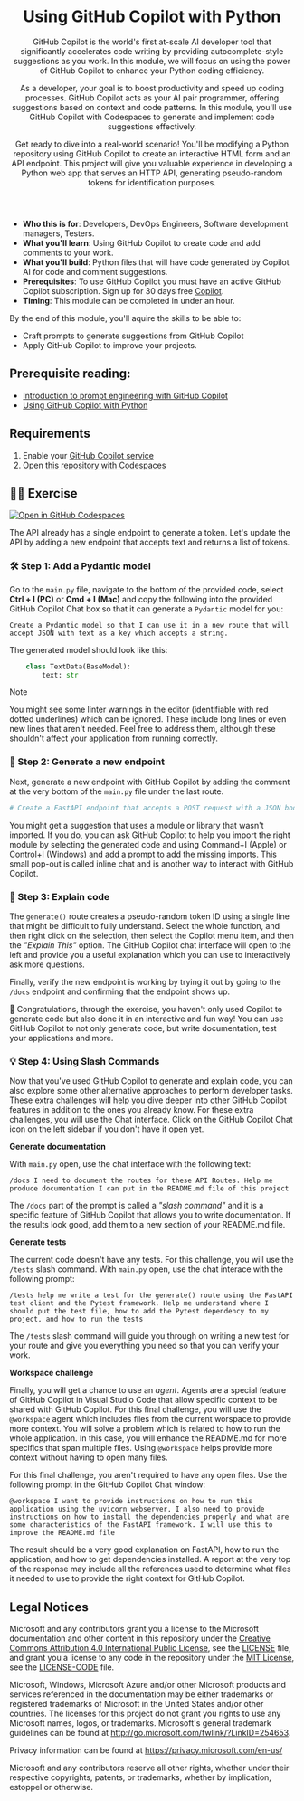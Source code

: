 <header>

# Using GitHub Copilot with Python

GitHub Copilot is the world's first at-scale AI developer tool that significantly accelerates code writing by providing autocomplete-style suggestions as you work. In this module, we will focus on using the power of GitHub Copilot to enhance your Python coding efficiency.

As a developer, your goal is to boost productivity and speed up coding processes. GitHub Copilot acts as your AI pair programmer, offering suggestions based on context and code patterns. In this module, you'll use GitHub Copilot with Codespaces to generate and implement code suggestions effectively.

Get ready to dive into a real-world scenario! You'll be modifying a Python repository using GitHub Copilot to create an interactive HTML form and an API endpoint. This project will give you valuable experience in developing a Python web app that serves an HTTP API, generating pseudo-random tokens for identification purposes.

</header>


- **Who this is for**: Developers, DevOps Engineers, Software development managers, Testers.
- **What you'll learn**: Using GitHub Copilot to create code and add comments to your work.
- **What you'll build**: Python files that will have code generated by Copilot AI for code and comment suggestions.
- **Prerequisites**: To use GitHub Copilot you must have an active GitHub Copilot subscription. Sign up for 30 days free [Copilot](https://github.com/settings/copilot).
- **Timing**: This module can be completed in under an hour.

By the end of this module, you'll aquire the skills to be able to:

- Craft prompts to generate suggestions from GitHub Copilot
- Apply GitHub Copilot to improve your projects.

## Prerequisite reading:
- [Introduction to prompt engineering with GitHub Copilot](https://learn.microsoft.com/training/modules/introduction-prompt-engineering-with-github-copilot//?WT.mc_id=academic-113596-abartolo)
- [Using GitHub Copilot with Python](https://learn.microsoft.com/en-us/training/modules/introduction-copilot-python/?WT.mc_id=academic-113596-abartolo)

## Requirements

1. Enable your [GitHub Copilot service](https://github.com/github-copilot/signup)
1. Open [this repository with Codespaces](https://codespaces.new/MicrosoftDocs/mslearn-copilot-codespaces-python)

## 💪🏽 Exercise

[![Open in GitHub Codespaces](https://github.com/codespaces/badge.svg)](https://codespaces.new/MicrosoftDocs/mslearn-copilot-codespaces-python)

The API already has a single endpoint to generate a token. Let's update the API by adding a new endpoint that accepts text and returns a list of tokens.

### 🛠 Step 1: Add a Pydantic model

Go to the `main.py` file, navigate to the bottom of the provided code, select **Ctrl + I (PC)** or **Cmd + I (Mac)** and copy the following into the provided GitHub Copilot Chat box so that it can generate a `Pydantic` model for you: 

```
Create a Pydantic model so that I can use it in a new route that will accept JSON with text as a key which accepts a string.
```

The generated model should look like this:

```python
    class TextData(BaseModel):
        text: str
```

> [!NOTE]
> You might see some linter warnings in the editor (identifiable with red dotted underlines) which can be ignored. These include long lines or even new lines that aren't needed. Feel free to address them, although these shouldn't affect your application from running correctly.

### 🔎 Step 2: Generate a new endpoint

Next, generate a new endpoint with GitHub Copilot by adding the comment at the very bottom of the `main.py` file under the last route.

```python
# Create a FastAPI endpoint that accepts a POST request with a JSON body containing a single field called "text" and returns a checksum of the text 
```

You might get a suggestion that uses a module or library that wasn't imported. If you do, you can ask GitHub Copilot to help you import the right module by selecting the generated code and using Command+I (Apple) or Control+I (Windows) and add a prompt to add the missing imports. This small pop-out is called inline chat and is another way to interact with GitHub Copilot.

### 🐍 Step 3: Explain code

The `generate()` route creates a pseudo-random token ID using a single line that might be difficult to fully understand. Select the whole function, and then right click on the selection, then select the Copilot menu item, and then the _"Explain This"_ option. The GitHub Copilot chat interface will open to the left and provide you a useful explanation which you can use to interactively ask more questions.

Finally, verify the new endpoint is working by trying it out by going to the `/docs` endpoint and confirming that the endpoint shows up.

🚀 Congratulations, through the exercise, you haven't only used Copilot to generate code but also done it in an interactive and fun way! You can use GitHub Copilot to not only generate code, but write documentation, test your applications and more.

### 💡 Step 4: Using Slash Commands

Now that you've used GitHub Copilot to generate and explain code, you can also explore some other alternative approaches to perform developer tasks. These extra challenges will help you dive deeper into other GitHub Copilot features in addition to the ones you already know. For these extra challenges, you will use the Chat interface. Click on the GitHub Copilot Chat icon on the left sidebar if you don't have it open yet.

**Generate documentation**
 
With `main.py` open, use the chat interface with the following text:

```
/docs I need to document the routes for these API Routes. Help me produce documentation I can put in the README.md file of this project
```

The `/docs` part of the prompt is called a _"slash command"_ and it is a specific feature of GitHub Copilot that allows you to write documentation. If the results look good, add them to a new section of your README.md file.


**Generate tests**
 
The current code doesn't have any tests. For this challenge, you will use the `/tests` slash command. With `main.py` open, use the chat interace with the following prompt:

```
/tests help me write a test for the generate() route using the FastAPI test client and the Pytest framework. Help me understand where I should put the test file, how to add the Pytest dependency to my project, and how to run the tests
```

The `/tests` slash command will guide you through on writing a new test for your route and give you everything you need so that you can verify your work.

**Workspace challenge**
 
Finally, you will get a chance to use an _agent_. Agents are a special feature of GitHub Copilot in Visual Studio Code that allow specific context to be shared with GitHub Copilot. For this final challenge, you will use the `@workspace` agent which includes files from the current worspace to provide more context. You will solve a problem which is related to how to run the whole application. In this case, you will enhance the README.md for more specifics that span multiple files. Using `@workspace` helps provide more context without having to open many files.

For this final challenge, you aren't required to have any open files. Use the following prompt in the GitHub Copilot Chat window:

```
@workspace I want to provide instructions on how to run this application using the uvicorn webserver, I also need to provide instructions on how to install the dependencies properly and what are some characteristics of the FastAPI framework. I will use this to improve the README.md file
```

The result should be a very good explanation on FastAPI, how to run the application, and how to get dependencies installed. A report at the very top of the response may include all the references used to determine what files it needed to use to provide the right context for GitHub Copilot.



## Legal Notices

Microsoft and any contributors grant you a license to the Microsoft documentation and other content
in this repository under the [Creative Commons Attribution 4.0 International Public License](https://creativecommons.org/licenses/by/4.0/legalcode),
see the [LICENSE](LICENSE) file, and grant you a license to any code in the repository under the [MIT License](https://opensource.org/licenses/MIT), see the
[LICENSE-CODE](LICENSE-CODE) file.

Microsoft, Windows, Microsoft Azure and/or other Microsoft products and services referenced in the documentation
may be either trademarks or registered trademarks of Microsoft in the United States and/or other countries.
The licenses for this project do not grant you rights to use any Microsoft names, logos, or trademarks.
Microsoft's general trademark guidelines can be found at http://go.microsoft.com/fwlink/?LinkID=254653.

Privacy information can be found at https://privacy.microsoft.com/en-us/

Microsoft and any contributors reserve all other rights, whether under their respective copyrights, patents,
or trademarks, whether by implication, estoppel or otherwise.
